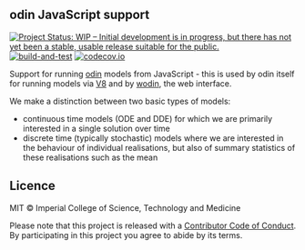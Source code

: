 ## odin JavaScript support

[![Project Status: WIP – Initial development is in progress, but there has not yet been a stable, usable release suitable for the public.](https://www.repostatus.org/badges/latest/wip.svg)](https://www.repostatus.org/#wip)
[![build-and-test](https://github.com/mrc-ide/odin-js/actions/workflows/ci.yml/badge.svg)](https://github.com/mrc-ide/odin-js/actions/workflows/ci.yml)
[![codecov.io](https://codecov.io/github/mrc-ide/odin-js/coverage.svg?branch=main)](https://codecov.io/github/mrc-ide/odin-js?branch=main)

Support for running [odin](https://mrc-ide.github.io/odin) models from JavaScript - this is used by odin itself for running models via [V8](https://github.com/jeroen/v8) and by [wodin](https://github.com/mrc-ide/wodin), the web interface.

We make a distinction between two basic types of models:

* continuous time models (ODE and DDE) for which we are primarily interested in a single solution over time
* discrete time (typically stochastic) models where we are interested in the behaviour of individual realisations, but also of summary statistics of these realisations such as the mean

## Licence

MIT © Imperial College of Science, Technology and Medicine

Please note that this project is released with a [Contributor Code of Conduct](CONDUCT.md). By participating in this project you agree to abide by its terms.
